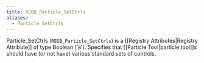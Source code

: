 ```yaml
---
title: REGB_Particle_SetCtrls
aliases:
  - Particle_SetCtrls
---
```


Particle_SetCtrls (`REGB_Particle_SetCtrls`) is a [[Registry Attributes|Registry Attribute]] of type Boolean ('`B`').
Specifies that [[Particle Tool|particle tool]]s should have (or not have) various standard sets of controls.
